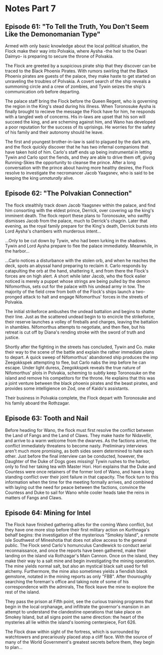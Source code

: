 # Notes Part 7

## Episode 61: "To Tell the Truth, You Don't Seem Like the Demonomanian Type"

Armed with only basic knowledge about the local political situation, the Flock make their way into Polvakia, where Aysha -the heir to the Owari Daimyo- is preparing to secure the throne of Polvakia.

The Flock are greeted by a suspicious pirate ship that they discover can be traced to the Black Phoenix Pirates. With rumors swirling that the Black Phoenix pirates are guests of the palace, they make haste to get started on unraveling the troubles of Polvakia. A covert search of the ship reveals a summoning circle and a crew of zombies, and Tywin seizes the ship's communication orb before departing.

The palace staff bring the Flock before the Queen Regent, who is governing the region in the King's stead during his illness. When Toronosuke Aysha is finally brought to recieve the message the Flock have for him, he responds with a tangled web of concerns. His in-laws are upset that his son will succeed the king, and are scheming against him, and Wano has developed a poor reputation for the success of its uprisings. He worries for the safety of his family and their autonomy should he leave.

The first and youngest brother-in-law is said to plagued by the dark arts, and the flock quickly discover that he has two infernal companions that have taken hold of him. Carlo's staff ends up being instrumental in letting Tywin and Carlo spot the fiends, and they are able to drive them off, giving Running-Skies the opportunity to cleanse the prince. After a long conversation with the prince about having more healthy desires, the Flock resolve to investigate the necromancer Jacob Yaagsnev, who is said to be keeping the king *unnaturally* alive.

## Episode 62: "The Polvakian Connection"

The flock stealthily track down Jacob Yaagsnev within the palace, and find him consorting with the eldest prince, Derrick, over covering up the king's imminent death. The flock report these plans to Toronosuke, who swiftly dismisses Jacob from the palace, much to Derrick's chagrin. Later that evening, as the royal family prepare for the King's death, Derrick bursts into Lord Aysha's chambers with murderous intent...

...Only to be cut down by Tywin, who had been lurking in the shadows. Tywin and Lord Aysha prepare to flee the palace immediately. Meanwhile, in the harbor...

...Carlo notices a disturbance with the stolen orb, and when he reaches the deck, spots an abyssal hand preparing to reclaim it. Carlo responds by catapulting the orb at the hand, shattering it, and from there the Flock's forces are on high alert. A short while later Jacob, who the flock ealier noticed is merely a puppet whose strings are being pulled by the demon Nifomorthus, sets out for the palace with his undead army in tow. The majority of the field crew from both of the Flock's ships launch a two-pronged attack to halt and engage Nifomorthus' forces in the streets of Polvakia.

The initial strikeforce ambushes the undead battalion and begins to shatter their line. Just as the scattered undead begin to to encircle the strikeforce, their reserve launches a volley of fireballs and charges, leaving the battalion in shambles. Nifomorthus attempts to negotiate, and then flee, but his retreat is cut off by Diana's rending stroke with the sword of truth and justice.

Shortly after the fighting in the streets has concluded, Tywin and Co. make their way to the scene of the battle and explain the rather immediate plans to depart. A quick sweep of Nifomorthus' abandoned ship produces the imp Zeegokkspek attempting to flee, but Carlo nabs the imp before he can escape. Under light duress, Zeegokkspek reveals the true nature of Nifomorthus' plots in Polvakia, scheming to subtly keep Toronosuke on the island and remove his competitors for the throne. He explains that this was a joint venture between the black phoenix pirates and the beast pirates, and provides some intelligience on Zod, one of Kaido's assistants.

Their business in Polvakia complete, the Flock depart with Toronosuke and his family aboard the Rothzagar.

## Episode 63: Tooth and Nail

Before heading for Wano, the flock must first resolve the conflict between the Land of Fangs and the Land of Claws. They make haste for Nidavellir, and arrive to a warm welcome from the dwarves. As the factions arrive, the conflict immediately threatens to become nasty. Preliminary interviews aren't much more promising, as both sides seem determined to hate each other. Just before the final interview can be conducted, however, the Daughter of the Duke of Dogs goes missing! Tywin rushes to the harbor, only to find her taking tea with Master Hori. Hori explains that the Duke and Countess were once retainers of the former lord of Wano, and have a long standing conflict over their joint failure in that capacity. The flock turn to this information when the time for the meeting formally arrives, and combined with laying out the need for peace between the factions, convince the Countess and Duke to sail for Wano while cooler heads take the reins in matters of Fangs and Claws.

## Episode 64: Mining for Intel

The Flock have finished gathering allies for the coming Wano conflict, but they have one more stop before their first military action on Kurthnaga's behalf begins: the investigation of the mysterious "Smokey Island", a remote isle Southwest of Mineshotia that does not allow access to the general public. The Flock send Carlo's homunculus Candlewick to conduct aerial reconnaissance, and once the reports have been gathered, make their landing on the island via Rothzagar's Main Cannon. Once on the island, they make their way to a salt mine and begin investigating the mining operation. The mine yields normal salt, but also an mystical black salt used for fell alchemy. Furthermore, the mine also sometimes yields a fiendish black gemstone, notated in the mining reports as only "FBB". After thouroughly searching the foreman's office and taking note of some of his correspondence with the admirals, The flock leave the mine to explore the rest of the island.

They pass the prison at Fifth point, see the curious training programs that begin in the local orphanage, and infiltrate the governor's mansion in an attempt to understand the clandestine operations that take place on Smokey Island, but all signs point the same direction: the heart of the mysteries all lie within the island's looming centerpiece, Fort 626.

The Flock draw within sight of the fortress, which is surrounded by watchtowers and precariously placed atop a cliff face. With the source of many of the World Government's greatest secrets before them, they begin to plan...
